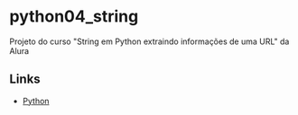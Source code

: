 # python04_string

Projeto do curso "String em Python extraindo informações de uma URL" da Alura

## Links

- [Python](https://www.python.org/)
